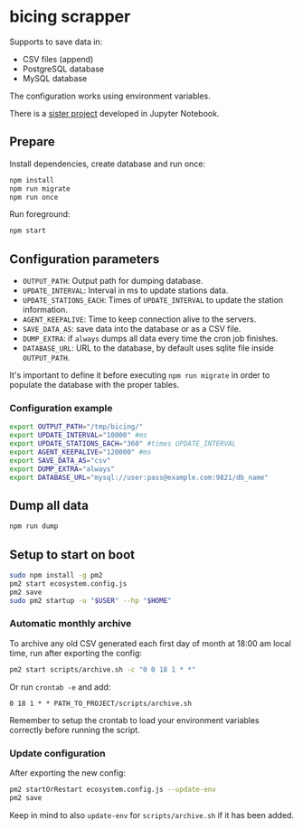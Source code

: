 # bicing scrapper

Supports to save data in:
  - CSV files (append)
  - PostgreSQL database
  - MySQL database

The configuration works using environment variables.

There is a [sister project](https://github.com/dacfortuny/bicing) developed in Jupyter Notebook.

## Prepare
Install dependencies, create database and run once:
```sh
npm install
npm run migrate
npm run once
```

Run foreground:
```sh
npm start
```

## Configuration parameters
 * `OUTPUT_PATH`: Output path for dumping database.
 * `UPDATE_INTERVAL`: Interval in ms to update stations data.
 * `UPDATE_STATIONS_EACH`: Times of `UPDATE_INTERVAL` to update the station information.
 * `AGENT_KEEPALIVE`: Time to keep connection alive to the servers.
 * `SAVE_DATA_AS`: save data into the database or as a CSV file.
 * `DUMP_EXTRA`: if `always` dumps all data every time the cron job finishes.
 * `DATABASE_URL`: URL to the database, by default uses sqlite file inside `OUTPUT_PATH`.

It's important to define it before executing `npm run migrate` in order to populate the database with the proper tables.

### Configuration example
```sh
export OUTPUT_PATH="/tmp/bicing/"
export UPDATE_INTERVAL="10000" #ms
export UPDATE_STATIONS_EACH="360" #times UPDATE_INTERVAL
export AGENT_KEEPALIVE="120000" #ms
export SAVE_DATA_AS="csv"
export DUMP_EXTRA="always"
export DATABASE_URL="mysql://user:pass@example.com:9821/db_name"
```

## Dump all data
```sh
npm run dump
```

## Setup to start on boot

```sh
sudo npm install -g pm2
pm2 start ecosystem.config.js
pm2 save
sudo pm2 startup -u "$USER" --hp "$HOME"
```

### Automatic monthly archive
To archive any old CSV generated each first day of month at 18:00 am local time, run after exporting the config:
```sh
pm2 start scripts/archive.sh -c "0 0 18 1 * *"
```

Or run `crontab -e` and add:
```
0 18 1 * * PATH_TO_PROJECT/scripts/archive.sh
```
Remember to setup the crontab to load your environment variables correctly before running the script.

### Update configuration
After exporting the new config:
```sh
pm2 startOrRestart ecosystem.config.js --update-env
pm2 save
```

Keep in mind to also `update-env` for `scripts/archive.sh` if it has been added.
